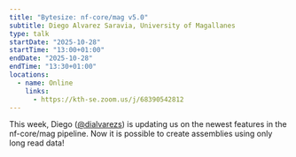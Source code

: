 ```yaml
---
title: "Bytesize: nf-core/mag v5.0"
subtitle: Diego Alvarez Saravia, University of Magallanes
type: talk
startDate: "2025-10-28"
startTime: "13:00+01:00"
endDate: "2025-10-28"
endTime: "13:30+01:00"
locations:
  - name: Online
    links:
      - https://kth-se.zoom.us/j/68390542812
---
```


This week, Diego ([@dialvarezs](https://github.com/dialvarezs)) is updating us on the newest features in the nf-core/mag pipeline. Now it is possible to create assemblies using only long read data!
